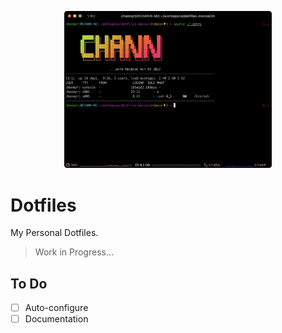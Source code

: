<p align="center">
  <img src="https://github.com/channprj/dotfiles-macOS/raw/master/assets/img/terminal.png" alt="screenshot" style="max-width:66%;">
</p>

# Dotfiles
My Personal Dotfiles.

> Work in Progress...

## To Do
- [ ] Auto-configure
- [ ] Documentation
